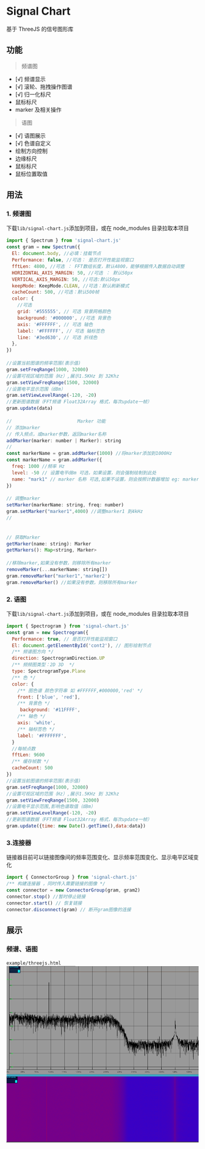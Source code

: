 # Signal Chart

基于 ThreeJS 的信号图形库

## 功能

> 频谱图

- [√] 频谱显示
- [√] 滚轮、拖拽操作图谱
- [√] 归一化标尺
- 鼠标标尺
- marker 及相关操作

> 语图

- [√] 语图展示
- [√] 色谱自定义
- 绘制方向控制
- 边缘标尺
- 鼠标标尺
- 鼠标位置取值

## 用法

### 1. 频谱图

下载`lib/signal-chart.js`添加到项目，或在 node_modules 目录拉取本项目

```js
import { Spectrum } from 'signal-chart.js'
const gram = new Spectrum({
  El: document.body, //必填：挂载节点
  Performance: false, //可选： 是否打开性能监视窗口
  fftLen: 4800, //可选 ： FFT数组长度，默认4800，能够根据传入数据自动调整
  HORIZONTAL_AXIS_MARGIN: 50, //可选 ： 默认50px
  VERTICAL_AXIS_MARGIN: 50, //可选:默认50px
  keepMode: KeepMode.CLEAN, //可选：默认刷新模式
  cacheCount: 500, //可选：默认500帧
  color: {
    //可选
    grid: '#555555', // 可选 背景网格颜色
    background: '#000000', //可选 背景色
    axis: '#FFFFFF', // 可选 轴色
    label: '#FFFFFF', // 可选 轴标签色
    line: '#3ed630', // 可选 折线色
  },
})

//设置当前图谱的频率范围(表示值)
gram.setFreqRange(1000, 32000)
//设置可视区域的范围（Hz）,展示1.5KHz 到 32Khz
gram.setViewFreqRange(1500, 32000)
//设置电平显示范围（dBm）
gram.setViewLevelRange(-120, -20)
//更新图谱数据（FFT频谱 Float32Array 格式，每次update一帧）
gram.update(data)

//                        Marker 功能
// 添加marker
// 传入频点，或marker参数，返回marker名称
addMarker(marker: number | Marker): string
//
const markerName = gram.addMarker(1000) //将marker添加到1000Hz
const markerName = gram.addMarker({
  freq: 1000 //频率 Hz
  level: -50 // 设置电平dBm 可选，如果设置，则会强制绘制到此处
  name: "mark1" // marker 名称 可选,如果不设置，则会按照计数器增加 eg: marker1
})

// 调整marker
setMarker(markerName: string, freq: number)
gram.setMarker("marker1",4000) //调整marker1 到4kHz
//


// 获取Marker
getMarker(name: string): Marker
getMarkers(): Map<string, Marker>

//移除marker,如果没有参数，则移除所有marker
removeMarker(...markerName: string[])
gram.removeMarker("marker1",'marker2')
gram.removeMarker() //如果没有参数，则移除所有marker

```

### 2. 语图

下载`lib/signal-chart.js`添加到项目，或在 node_modules 目录拉取本项目

```js
import { Spectrogram } from 'signal-chart.js'
const gram = new Spectrogram({
  Performance: true, // 是否打开性能监视窗口
  El: document.getElementById('cont2'), // 图形绘制节点
  /** 频谱图方向 */
  direction: SpectrogramDirection.UP
  /** 频频图类型：2D 3D  */
  type: SpectrogramType.Plane
  /** 色 */
  color: {
    /** 图色谱 颜色字符串 如 #FFFFFF,#000000,'red' */
    front: ['blue', 'red'],
    /** 背景色 */
     background: '#11FFFF',
    /** 轴色 */
    axis: 'white',
    /** 轴标签色 */
    label: '#FFFFFFF',
  }
  //每帧点数
  fftLen: 9600
  /** 缓存帧数 */
  cacheCount: 500
})
//设置当前图谱的频率范围(表示值)
gram.setFreqRange(1000, 32000)
//设置可视区域的范围（Hz）,展示1.5KHz 到 32Khz
gram.setViewFreqRange(1500, 32000)
//设置电平显示范围,影响色谱取值（dBm）
gram.setViewLevelRange(-120, -20)
//更新图谱数据（FFT频谱 Float32Array 格式，每次update一帧）
gram.update({time: new Date().getTime(),data:data})
```

### 3.连接器

链接器目前可以链接图像间的频率范围变化、显示频率范围变化、显示电平区域变化

```js
import { ConnectorGroup } from 'signal-chart.js'
/** 构建连接器 ，同时传入需要链接的图像 */
const connector = new ConnectorGroup(gram, gram2)
connector.stop() //暂时停止链接
connector.start() // 恢复链接
connector.disconnect(gram) // 断开gram图像的连接
```

## 展示

### 频谱、语图

`example/threejs.html`
![alt 频谱、语图](example/gram-1.png)
